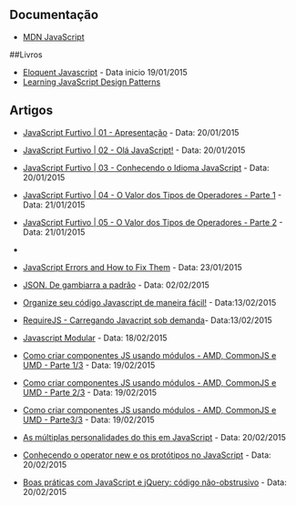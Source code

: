 ## Documentação
 - [MDN JavaScript](https://developer.mozilla.org/pt-BR/docs/Web/JavaScript)

##Livros
 - [Eloquent Javascript](http://eloquentjavascript.net/) - Data inicio 19/01/2015 
 - [Learning JavaScript Design Patterns](http://addyosmani.com/resources/essentialjsdesignpatterns/book/#introduction)

 
## Artigos

 - [JavaScript Furtivo | 01 - Apresentação](http://ericdouglas.github.io/2014/04/08/10-javascript-furtivo-apresentacao/) - Data: 20/01/2015
 - [JavaScript Furtivo | 02 - Olá JavaScript!](http://ericdouglas.github.io/2014/04/08/11-javascript-furtivo-ola-javascript/) -  Data: 20/01/2015
 - [JavaScript Furtivo | 03 - Conhecendo o Idioma JavaScript](http://ericdouglas.github.io/2014/04/08/12-javascript-furtivo-conhecendo-o-idioma-javascript/) - Data: 20/01/2015
 - [JavaScript Furtivo | 04 - O Valor dos Tipos de Operadores - Parte 1](http://ericdouglas.github.io/2014/04/19/14-javascript-furtivo-o-valor-dos-tipos-de-operadores-parte-02/) - Data: 21/01/2015
 - [JavaScript Furtivo | 05 - O Valor dos Tipos de Operadores - Parte 2](http://ericdouglas.github.io/2014/04/19/14-javascript-furtivo-o-valor-dos-tipos-de-operadores-parte-02/#valores-booleanos) - Data: 21/01/2015
 - 
 
- [JavaScript Errors and How to Fix Them](http://davidwalsh.name/fix-javascript-errors?utm_source=javascriptweekly&utm_medium=email) - Data: 23/01/2015
- [JSON. De gambiarra a padrão](http://loopinfinito.com.br/2013/06/18/json-de-gambiarra-a-padrao/) - Data: 02/02/2015
- [Organize seu código Javascript de maneira fácil!](http://blog.caelum.com.br/organize-seu-codigo-javascript-de-maneira-facil/) - Data:13/02/2015 
- [RequireJS - Carregando Javacript sob demanda](http://blog.da2k.com.br/2015/01/18/requirejs-carregando-javacript-sob-demanda/)- Data:13/02/2015 
- [Javascript Modular](http://matheusazzi.com/javascript-modular/) - Data:  18/02/2015
- [Como criar componentes JS usando módulos - AMD, CommonJS e UMD - Parte 1/3](http://blog.da2k.com.br/2015/01/03/como-criar-componentes-js-usando-modulos-amd-commonjs-e-umd-parte-1-3/) - Data: 19/02/2015 
- [Como criar componentes JS usando módulos - AMD, CommonJS e UMD - Parte 2/3](http://blog.da2k.com.br/2015/01/04/como-criar-componentes-js-usando-modulos-amd-commonjs-e-umd-parte-2-3/)  - Data: 19/02/2015 
- [Como criar componentes JS usando módulos - AMD, CommonJS e UMD - Parte3/3](http://blog.da2k.com.br/2015/01/05/como-criar-componentes-js-usando-modulos-amd-commonjs-e-umd-parte-3-3/)  - Data: 19/02/2015 
- [As múltiplas personalidades do this em JavaScript](http://blog.caelum.com.br/as-multiplas-personalidades-do-this-em-javascript/) - Data: 20/02/2015 
- [Conhecendo o operator new e os protótipos no JavaScript](http://blog.caelum.com.br/conhecendo-o-operator-new-e-os-prototipos-no-javascript/) - Data: 20/02/2015 
- [Boas práticas com JavaScript e jQuery: código não-obstrusivo](http://blog.caelum.com.br/boas-praticas-com-javascript-e-jquery-codigo-nao-obstrusivo/)  - Data: 20/02/2015 



